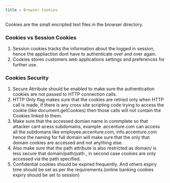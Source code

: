 ```yaml
---
title : Browser Cookies
---
```


Cookies are the small encripted text files in the browser directory.

### Cookies vs Session Cookies
1. Session cookies tracks the information about the logged in session, hence the appliaction dont have to authenticate over and over again.
2. Cookies stores customers web applications settings and preferences for further use.

### Cookies Security
1. Secure Atrribute should be enabled to make sure the authentication cookies are not passed to HTTP connection calls.
2. HTTP Only flag makes sure that the cookies are retried only when HTTP call is made, if there is any cross site scripting code 
trying to access the cookie (like document.getCookies) then those calls will not contain the Cookies linked to them.
3. Make sure that the accessed domian name in commplete so that attacker cant acess subdomains, example .accenture.com can access all the subdomans like employee.accenture.com, info.accenture.com 
hence the naming for full domain will make sure that the only that domain cookies are accessed and not anything else.
4. Also make sure that the path attribute is also restricted as domain/ is less secure that domain/path/path , in second case cookies are only accessed via the path specified.
5. Confidential cookies should be expired frequently. And others expiry time should be set as per the requirements.(online banking cookies expiry should be set to session)
